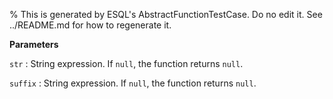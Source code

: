 % This is generated by ESQL's AbstractFunctionTestCase. Do no edit it. See ../README.md for how to regenerate it.

**Parameters**

`str`
:   String expression. If `null`, the function returns `null`.

`suffix`
:   String expression. If `null`, the function returns `null`.

